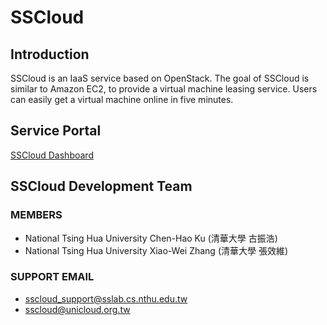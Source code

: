 SSCloud
=======

Introduction
------------

SSCloud is an IaaS service based on OpenStack. The goal of SSCloud is similar to Amazon EC2, to provide a virtual machine leasing service. Users can easily get a virtual machine online in five minutes.

Service Portal
--------------

[SSCloud Dashboard](https://sscloud.unicloud.org.tw)


SSCloud Development Team
------------------------

### MEMBERS

- National Tsing Hua University Chen-Hao Ku (清華大學 古振浩)
- National Tsing Hua University Xiao-Wei Zhang (清華大學 張效維)

### SUPPORT EMAIL

- [sscloud\_support@sslab.cs.nthu.edu.tw](mailto://sscloud_support@sslab.cs.nthu.edu.tw)
- [sscloud@unicloud.org.tw](mailto://sscloud@unicloud.org.tw)

